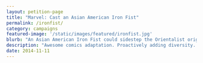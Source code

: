 ```yaml
---
layout: petition-page
title: "Marvel: Cast an Asian American Iron Fist"
permalink: /ironfist/
category: campaigns
featured-image: '/static/images/featured/ironfist.jpg'
blurb: "An Asian American Iron Fist could sidestep the Orientalist origins of the character."
description: "Awesome comics adaptation. Proactively adding diversity. Combating Orientalism. Win-win-win!"
date: 2014-11-11
---
```


<link href='https://actionnetwork.org/css/style-embed-whitelabel.css' rel='stylesheet' type='text/css' />
<script>window.yepnope || document.write('<script src="https://actionnetwork.org/assets/yepnope154-min.js"><\/script>');</script>
<script src='https://actionnetwork.org/widgets/v2/petition/marvel-cast-an-asian-american-iron-fist?format=js&source=widget&style=full'></script>
<div id='can-petition-area-marvel-cast-an-asian-american-iron-fist' style='width: 100%'><!-- this div is the target for our HTML insertion --></div>